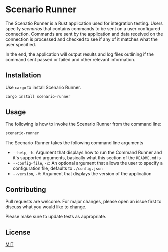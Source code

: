 # Scenario Runner

The Scenatio Runner is a Rust application used for integration testing. Users specify *scenarios* that contains commands to be sent on a user
configured connection. Commands are sent by the application and data received on the connection is processed and checked to see if any of it
matches what the user specified.

In the end, the application will output results and log files outlining if the command sent passed or failed and other relevant information.

## Installation

Use `cargo` to install Scenario Runner.

```bash
cargo install scenario-runner
```

## Usage

The following is how to invoke the Scenario Runner from the command line:

```bash
scenario-runner
```

The Scenario-Runner takes the following command line arguments

- `--help`, `-h`: Argument that displays how to run the Command Runner and it's supported arguments, basically what this section of the `README.md` is
- `--config-file`, `-c`: An optional argument that allows the user to specify a configuration file, defaults to `./config.json`
- `--version`, `-V`: Argument that displays the version of the application

## Contributing

Pull requests are welcome. For major changes, please open an issue first
to discuss what you would like to change.

Please make sure to update tests as appropriate.

## License

[MIT](https://choosealicense.com/licenses/mit/)
